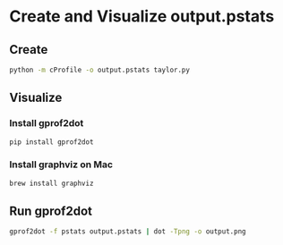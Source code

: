 # Create and Visualize output.pstats

## Create

```bash
python -m cProfile -o output.pstats taylor.py
```

## Visualize

### Install gprof2dot

```bash
pip install gprof2dot
```

### Install graphviz on Mac

```bash
brew install graphviz
```

## Run gprof2dot

```bash
gprof2dot -f pstats output.pstats | dot -Tpng -o output.png
```
